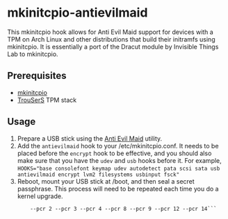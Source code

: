 mkinitcpio-antievilmaid
=======================

This mkinitcpio hook allows for Anti Evil Maid support for devices with a TPM
on Arch Linux and other distributions that build their initramfs using
mkinitcpio. It is essentially a port of the Dracut module by Invisible Things
Lab to mkinitcpio.

Prerequisites
-------------
* [mkinitcpio](https://wiki.archlinux.org/index.php/Mkinitcpio)
* [TrouSerS](http://trousers.sourceforge.net/) TPM stack

Usage
-----
1. Prepare a USB stick using the [Anti Evil Maid](http://theinvisiblethings.blogspot.com/2011/09/anti-evil-maid.html) utility.
2. Add the `antievilmaid` hook to your /etc/mkinitcpio.conf. It needs to be placed before the `encrypt` hook to be effective, and you should also make sure that you have the `udev` and `usb` hooks before it. For example,
    ```HOOKS="base consolefont keymap udev autodetect pata scsi sata usb antievilmaid encrypt lvm2 filesystems usbinput fsck"```
3. Reboot, mount your USB stick at /boot, and then seal a secret passphrase. This process will need to be repeated each time you do a kernel upgrade.
    ```echo "This is my secret passphrase." | tpm_sealdata -z -o /boot/antievilmaid/sealed_secret.blob --pcr 0 --pcr 1 \
        --pcr 2 --pcr 3 --pcr 4 --pcr 8 --pcr 9 --pcr 12 --pcr 14```

